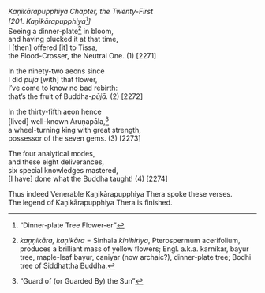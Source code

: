 *Kaṇikārapupphiya Chapter, the Twenty-First*  
*\[201. Kaṇikārapupphiya*[^1]*\]*  
Seeing a dinner-plate[^2] in bloom,  
and having plucked it at that time,  
I \[then\] offered \[it\] to Tissa,  
the Flood-Crosser, the Neutral One. (1) \[2271\]

In the ninety-two aeons since  
I did *pūjā* \[with\] that flower,  
I’ve come to know no bad rebirth:  
that’s the fruit of Buddha-*pūjā.* (2) \[2272\]

In the thirty-fifth aeon hence  
\[lived\] well-known Aruṇapāla,[^3]  
a wheel-turning king with great strength,  
possessor of the seven gems. (3) \[2273\]

The four analytical modes,  
and these eight deliverances,  
six special knowledges mastered,  
\[I have\] done what the Buddha taught! (4) \[2274\]

Thus indeed Venerable Kaṇikārapupphiya Thera spoke these verses.  
The legend of Kaṇikārapupphiya Thera is finished.  
[^1]: “Dinner-plate Tree Flower-er”  
[^2]: *kaṇṇikāra, kaṇikāra* = Sinhala *kinihiriya*, Pterospermum
    acerifolium, produces a brilliant mass of yellow flowers; Engl.
    a.k.a. karnikar, bayur tree, maple-leaf bayur, caniyar (now
    archaic?), dinner-plate tree; Bodhi tree of Siddhattha Buddha.  
[^3]: “Guard of (or Guarded By) the Sun”

